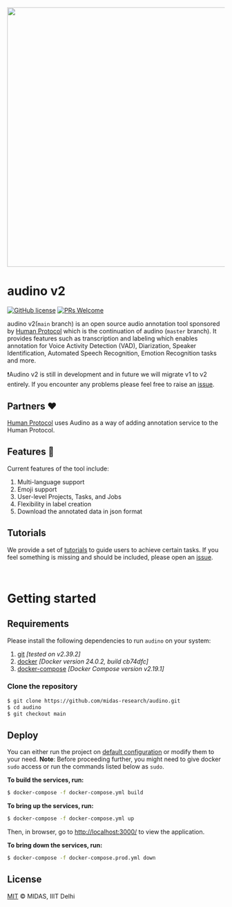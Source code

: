 <h1 align="center">
  <img src="https://raw.githubusercontent.com/midas-research/audino/add-docs/docs/assets/banner.png?token=ABLJAWWDYM2BYPISPC4DRXS63IB7Y" width="600px" />
</h1>


# audino v2

[![GitHub license](https://img.shields.io/badge/license-MIT-blue.svg)](https://github.com/midas-research/audino/blob/master/LICENSE) [![PRs Welcome](https://img.shields.io/badge/PRs-welcome-brightgreen.svg)](./docs/getting-started.md#development)

audino v2(`main` branch) is an open source audio annotation tool sponsored by [Human Protocol](https://hmt.ai/) which is the continuation of audino (`master` branch). It provides features such as transcription and labeling which enables annotation for Voice Activity Detection (VAD), Diarization, Speaker Identification, Automated Speech Recognition, Emotion Recognition tasks and more.

❗️Audino v2 is still in development and in future we will migrate v1 to v2 entirely. If you encounter any problems please feel free to raise an [issue](https://github.com/midas-research/audino/issues).

## Partners ❤️

[Human Protocol](https://hmt.ai/) uses Audino as a way of adding annotation service to the Human Protocol.

## Features 🤘

Current features of the tool include:

1. Multi-language support
2. Emoji support
3. User-level Projects, Tasks, and Jobs
4. Flexibility in label creation
5. Download the annotated data in json format


## Tutorials

We provide a set of [tutorials](./docs/tutorials.md) to guide users to achieve certain tasks. If you feel something is missing and should be included, please open an [issue](https://github.com/midas-research/audino/issues).

</br>

# Getting started

## Requirements

Please install the following dependencies to run `audino` on your system:

1. [git](https://git-scm.com/) *[tested on v2.39.2]*
2. [docker](https://www.docker.com/) *[Docker version 24.0.2, build cb74dfc]* 
3. [docker-compose](https://docs.docker.com/compose/) *[Docker Compose version v2.19.1]* 

### Clone the repository

```sh
$ git clone https://github.com/midas-research/audino.git
$ cd audino
$ git checkout main
```

## Deploy

You can either run the project on [default configuration](./docker-compose.yml) or modify them to your need.
**Note**: Before proceeding further, you might need to give docker `sudo` access or run the commands listed below as `sudo`.

**To build the services, run:**

```sh
$ docker-compose -f docker-compose.yml build
```

**To bring up the services, run:**

```sh
$ docker-compose -f docker-compose.yml up
```

Then, in browser, go to [http://localhost:3000/](http://localhost:3000/) to view the application.

**To bring down the services, run:**

```sh
$ docker-compose -f docker-compose.prod.yml down
```

## License
[MIT](https://github.com/midas-research/audino/blob/master/LICENSE) © MIDAS, IIIT Delhi
